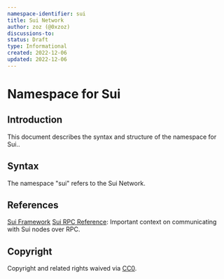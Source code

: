 ```yaml
---
namespace-identifier: sui
title: Sui Network
author: zoz (@0xzoz)
discussions-to:
status: Draft
type: Informational
created: 2022-12-06
updated: 2022-12-06
---
```


# Namespace for Sui 

## Introduction

This document describes the syntax and structure of the namespace for Sui..

## Syntax

The namespace "sui" refers to the Sui Network.

## References

[Sui Framework](https://docs.sui.io/reference/framework)
[Sui RPC Reference](https://docs.sui.io/sui-jsonrpc): Important context on communicating with Sui nodes over RPC.

## Copyright

Copyright and related rights waived via [CC0](https://creativecommons.org/publicdomain/zero/1.0/).
